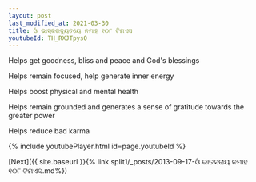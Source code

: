 ```yaml
---
layout: post
last_modified_at: 2021-03-30
title: ଓଁ ଭାସ୍କରଦ୍ୟୁତୟେ ନମାହ ୧୦୮ ଟିମଏସ
youtubeId: TH_RXJTpys0
---
```

 
 
Helps get goodness, bliss and peace and God's blessings
 
Helps remain focused, help generate inner energy 
 
Helps boost physical and mental health 
 
Helps remain grounded and generates a sense of gratitude towards the greater power 
 
Helps reduce bad karma
 
 
 
 


{% include youtubePlayer.html id=page.youtubeId %}
 
[Next]({{ site.baseurl }}{% link  split1/_posts/2013-09-17-ଓଁ ଭାତସରାୟ ନମାହ ୧୦୮ ଟିମଏସ.md%})
 
